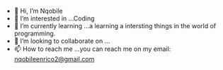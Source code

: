 - 👋 Hi, I’m Nqobile
- 👀 I’m interested in ...Coding
- 🌱 I’m currently learning ...a learning a intersting things in the world of programming.
- 💞️ I’m looking to collaborate on ...
- 📫 How to reach me ...you can reach me on my email: nqobileenrico2@gmail.com

<!---
Rotrack/Rotrack is a ✨ special ✨ repository because its `README.md` (this file) appears on your GitHub profile.
You can click the Preview link to take a look at your changes.
--->
